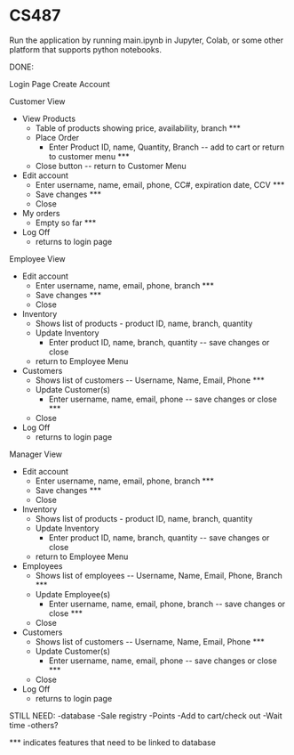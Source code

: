 # CS487


Run the application by running main.ipynb in Jupyter, Colab, or some other platform that supports python notebooks.

DONE:

Login Page
Create Account

Customer View
- View Products
    - Table of products showing price, availability, branch ***
    - Place Order
        - Enter Product ID, name, Quantity, Branch -- add to cart or return to customer menu ***
    - Close button -- return to Customer Menu
- Edit account
    - Enter username, name, email, phone, CC#, expiration date, CCV ***
    - Save changes ***
    - Close
- My orders
    - Empty so far ***
- Log Off
    - returns to login page

Employee View
- Edit account
    - Enter username, name, email, phone, branch ***
    - Save changes ***
    - Close
- Inventory
    - Shows list of products - product ID, name, branch, quantity
    - Update Inventory
        - Enter product ID, name, branch, quantity -- save changes or close
    - return to Employee Menu
- Customers
    - Shows list of customers -- Username, Name, Email, Phone ***
    - Update Customer(s)
        - Enter username, name, email, phone -- save changes or close ***
    - Close
- Log Off
    - returns to login page


Manager View
- Edit account
    - Enter username, name, email, phone, branch ***
    - Save changes ***
    - Close
- Inventory
    - Shows list of products - product ID, name, branch, quantity
    - Update Inventory
        - Enter product ID, name, branch, quantity -- save changes or close
    - return to Employee Menu
- Employees
    - Shows list of employees -- Username, Name, Email, Phone, Branch ***
    - Update Employee(s)
        - Enter username, name, email, phone, branch -- save changes or close ***
    - Close
- Customers
    - Shows list of customers -- Username, Name, Email, Phone ***
    - Update Customer(s)
        - Enter username, name, email, phone -- save changes or close ***
    - Close
- Log Off
    - returns to login page


STILL NEED:
-database
-Sale registry
-Points
-Add to cart/check out
-Wait time
-others?



*** indicates features that need to be linked to database
